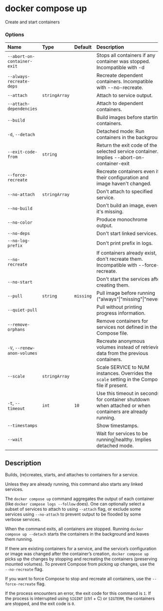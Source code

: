 # docker compose up

<!---MARKER_GEN_START-->
Create and start containers

### Options

| Name                         | Type          | Default   | Description                                                                                              |
|:-----------------------------|:--------------|:----------|:---------------------------------------------------------------------------------------------------------|
| `--abort-on-container-exit`  |               |           | Stops all containers if any container was stopped. Incompatible with -d                                  |
| `--always-recreate-deps`     |               |           | Recreate dependent containers. Incompatible with --no-recreate.                                          |
| `--attach`                   | `stringArray` |           | Attach to service output.                                                                                |
| `--attach-dependencies`      |               |           | Attach to dependent containers.                                                                          |
| `--build`                    |               |           | Build images before starting containers.                                                                 |
| `-d`, `--detach`             |               |           | Detached mode: Run containers in the background                                                          |
| `--exit-code-from`           | `string`      |           | Return the exit code of the selected service container. Implies --abort-on-container-exit                |
| `--force-recreate`           |               |           | Recreate containers even if their configuration and image haven't changed.                               |
| `--no-attach`                | `stringArray` |           | Don't attach to specified service.                                                                       |
| `--no-build`                 |               |           | Don't build an image, even if it's missing.                                                              |
| `--no-color`                 |               |           | Produce monochrome output.                                                                               |
| `--no-deps`                  |               |           | Don't start linked services.                                                                             |
| `--no-log-prefix`            |               |           | Don't print prefix in logs.                                                                              |
| `--no-recreate`              |               |           | If containers already exist, don't recreate them. Incompatible with --force-recreate.                    |
| `--no-start`                 |               |           | Don't start the services after creating them.                                                            |
| `--pull`                     | `string`      | `missing` | Pull image before running ("always"\|"missing"\|"never")                                                 |
| `--quiet-pull`               |               |           | Pull without printing progress information.                                                              |
| `--remove-orphans`           |               |           | Remove containers for services not defined in the Compose file.                                          |
| `-V`, `--renew-anon-volumes` |               |           | Recreate anonymous volumes instead of retrieving data from the previous containers.                      |
| `--scale`                    | `stringArray` |           | Scale SERVICE to NUM instances. Overrides the `scale` setting in the Compose file if present.            |
| `-t`, `--timeout`            | `int`         | `10`      | Use this timeout in seconds for container shutdown when attached or when containers are already running. |
| `--timestamps`               |               |           | Show timestamps.                                                                                         |
| `--wait`                     |               |           | Wait for services to be running\|healthy. Implies detached mode.                                         |


<!---MARKER_GEN_END-->

## Description

Builds, (re)creates, starts, and attaches to containers for a service.

Unless they are already running, this command also starts any linked services.

The `docker compose up` command aggregates the output of each container (like `docker compose logs --follow` does).
One can optionally select a subset of services to attach to using `--attach` flag, or exclude some services using 
`--no-attach` to prevent output to be flooded by some verbose services. 

When the command exits, all containers are stopped. Running `docker compose up --detach` starts the containers in the
background and leaves them running.

If there are existing containers for a service, and the service’s configuration or image was changed after the
container’s creation, `docker compose up` picks up the changes by stopping and recreating the containers
(preserving mounted volumes). To prevent Compose from picking up changes, use the `--no-recreate` flag.

If you want to force Compose to stop and recreate all containers, use the `--force-recreate` flag.

If the process encounters an error, the exit code for this command is `1`.
If the process is interrupted using `SIGINT` (ctrl + C) or `SIGTERM`, the containers are stopped, and the exit code is `0`.
